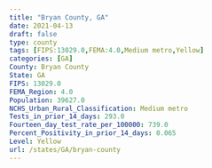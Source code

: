 ```yaml
---
title: "Bryan County, GA"
date: 2021-04-13
draft: false
type: county
tags: [FIPS:13029.0,FEMA:4.0,Medium metro,Yellow]
categories: [GA]
County: Bryan County
State: GA
FIPS: 13029.0
FEMA_Region: 4.0
Population: 39627.0
NCHS_Urban_Rural_Classification: Medium metro
Tests_in_prior_14_days: 293.0
Fourteen_day_test_rate_per_100000: 739.0
Percent_Positivity_in_prior_14_days: 0.065
Level: Yellow
url: /states/GA/bryan-county
---
```



